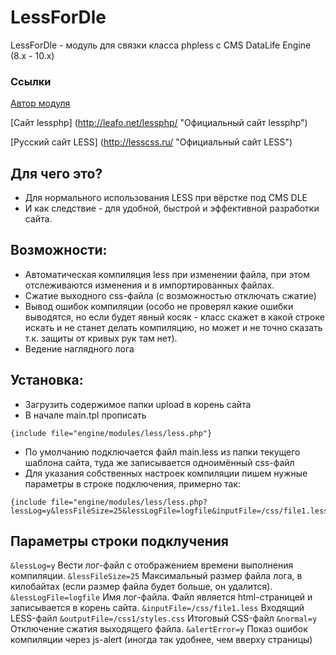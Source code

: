 LessForDle
===================

LessForDle - модуль для связки класса phpless с CMS DataLife Engine (8.x - 10.x)


### Ссылки
[Автор модуля](http://pafnuty.name/ "ПафНутиЙ")

[Сайт lessphp] (http://leafo.net/lessphp/ "Официальный сайт lessphp")

[Русский сайт LESS] (http://lesscss.ru/ "Официальный сайт LESS")


Для чего это?
-------------------
* Для нормального использования LESS при вёрстке под CMS DLE
* И как следствие - для удобной, быстрой и эффективной разработки сайта.

Возможности:
-------------------
* Автоматическая компиляция less при изменении файла, при этом отслеживаются изменения и в импортированных файлах.
* Сжатие выходного css-файла (с возможностью отключать сжатие)
* Вывод ошибок компиляции (особо не проверял какие ошибки выводятся, но если будет явный косяк - класс скажет в какой строке искать и не станет делать компиляцию, но может и не точно сказать т.к. защиты от кривых рук там нет).
* Ведение наглядного лога

Установка:
-------------------
* Загрузить содержимое папки upload в корень сайта
* В начале main.tpl прописать 
```
{include file="engine/modules/less/less.php"}
```
 * По умолчанию подключается файл main.less из папки текущего шаблона сайта, туда же записывается одноимённый css-файл 
 * Для указания собственных настроек компиляции пишем нужные параметры в строке подключения, примерно так:
 ```
{include file="engine/modules/less/less.php?lessLog=y&lessFileSize=25&lessLogFile=logfile&inputFile=/css/file1.less&outputFile=/css1/styles.css&normal=y&alertError=y"}
 ```
Параметры строки подклучения
-------------------

`&lessLog=y` Вести лог-файл с отображением времени выполнения компиляции.
`&lessFileSize=25` Максимальный размер файла лога, в килобайтах (если размер файла будет больше, он удалится).
`&lessLogFile=logfile` Имя лог-файла. Файл является html-страницей и записывается в корень сайта.
`&inputFile=/css/file1.less` Входящий LESS-файл
`&outputFile=/css1/styles.css` Итоговый CSS-файл
`&normal=y` Отключение сжатия выходящего файла.
`&alertError=y` Показ ошибок компиляции через js-alert (иногда так удобнее, чем вверху страницы)